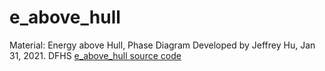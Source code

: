 # e_above_hull
Material: Energy above Hull, Phase Diagram
Developed by Jeffrey Hu, Jan 31, 2021. DFHS
[e_above_hull source code](e_above_hull.py)
